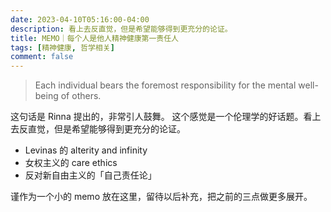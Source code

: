 ```yaml
---
date: 2023-04-10T05:16:00-04:00
description: 看上去反直觉，但是希望能够得到更充分的论证。
title: MEMO｜每个人是他人精神健康第一责任人
tags: [精神健康, 哲学相关]
comment: false
---
```


> Each individual bears the foremost responsibility for the mental well-being of others.

这句话是 Rinna 提出的，非常引人鼓舞。
这个感觉是一个伦理学的好话题。看上去反直觉，但是希望能够得到更充分的论证。

- Levinas 的 alterity and infinity
- 女权主义的 care ethics
- 反对新自由主义的「自己责任论」

谨作为一个小的 memo 放在这里，留待以后补充，把之前的三点做更多展开。
